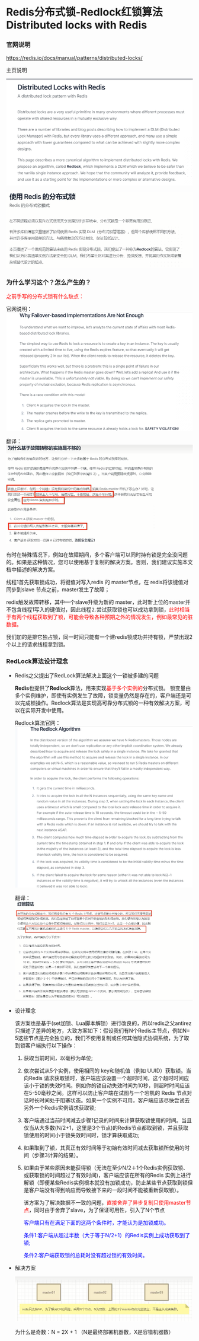 # Redis分布式锁-Redlock红锁算法 Distributed locks with Redis

### 官网说明

https://redis.io/docs/manual/patterns/distributed-locks/

主页说明

![](images/3.RedLock.jpg)

![](images/4.官网翻译.jpg)

### 为什么学习这个？怎么产生的？

<font color = 'red'>之前手写的分布式锁有什么缺点：</font>

官网说明：![](images/5.基于故障转移的实施是不够的.jpg)

翻译：![](images/6.翻译.jpg)

有时在特殊情况下，例如在故障期间，多个客户端可以同时持有锁是完全没问题的。如果是这种情况，您可以使用基于复制的解决方案。否则，我们建议实施本文档中描述的解决方案。

线程1首先获取锁成功，将键值对写入redis 的 master节点，在 redis将该键值对同步到slave 节点之前，master发生了故障；

redis触发故障转移，其中一个slave升级为新的 master，此时新上位的master并不包含线程1写入的键值对，因此线程⒉尝试获取锁也可以成功拿到锁，<font color = 'red'>此时相当于有两个线程获取到了锁，可能会导致各种预期之外的情况发生，例如最常见的脏数据。</font>

我们加的是排它独占锁，同一时间只能有一个建redis锁成功并持有锁，严禁出现2个以上的请求线程拿到锁。

### RedLock算法设计理念

- Redis之父提出了RedLock算法解决上面这个一锁被多建的问题

  **Redis**也提供了**Redlock**算法，用来实现<font color = 'red'>基于多个实例的</font>分布式锁。
  锁变量由多个实例维护，即使有实例发生了故障，锁变量仍然是存在的，客户端还是可以完成锁操作。Redlock算法是实现高可靠分布式锁的一种有效解决方案，可以在实际开发中使用。

  Redlock算法官网：![](images/8.RedLock算法.jpg)

  翻译：![](images/9.翻译.jpg)

- 设计理念

  该方案也是基于(set加锁、Lua脚本解锁）进行改良的，所以redis之父antirez只描述了差异的地方，大致方案如下：假设我们有N个Redis主节点，例如N= 5这些节点是完全独立的，我们不使用复制或任何其他隐式协调系统，为了取到锁客户端执行以下操作：

  1. 获取当前时间，以毫秒为单位;

  2. 依次尝试从5个实例，使用相同的 key和随机值（例如 UUID）获取锁。当向Redis 请求获取锁时，客户端应该设置一个超时时间，这个超时时间应该小于锁的失效时间。例如你的锁自动失效时间为10秒，则超时时间应该在5-50毫秒之间。这样可以防止客户端在试图与一个宕机的 Redis 节点对话时长时间处于阻塞状态。如果一个实例不可用，客户端应该尽快尝试去另外一个Redis实例请求获取锁;

  3. 客户端通过当前时间减去步骤1记录的时间来计算获取锁使用的时间。当且仅当从大多数(N/2+1，这里是3个节点)的Redis节点都取到锁，并且获取锁使用的时间小于锁失效时间时，锁才算获取成功;

  4. 如果取到了锁，其真正有效时间等于初始有效时间减去获取锁所使用的时间（步骤3计算的结果）。

  5. 如果由于某些原因未能获得锁（无法在至少N/2＋1个Redis实例获取锁、或获取锁的时间超过了有效时间)，客户端应该在所有的Redis 实例上进行解锁（即便某些Redis实例根本就没有加锁成功，防止某些节点获取到锁但是客户端没有得到响应而导致接下来的一段时间不能被重新获取锁）。

     该方案为了解决数据不一致的问题，<font color = 'red'>直接舍弃了异步复制只使用master节点</font>，同时由于舍弃了slave，为了保证可用性，引入了N个节点

     <font color = 'blue'>客户端只有在满足下面的这两个条件时，才能认为是加锁成功。</font>

     <font color = 'blue'>条件1:客户端从超过半数（大于等于N/2+1）的Redis实例上成功获取到了锁;</font>

     <font color = 'blue'>条件2:客户端获取锁的总耗时没有超过锁的有效时间。</font>

- 解决方案

  ![](images/10解决方式.jpg)

  为什么是奇数：N = 2X + 1 （N是最终部署机器数，X是容错机器数）













